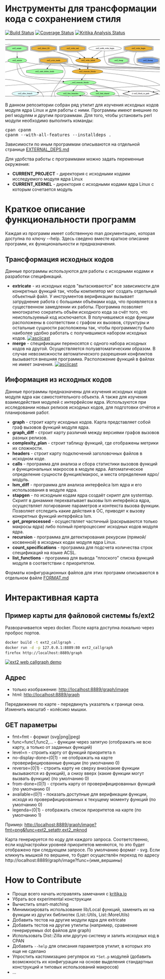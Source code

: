 # Инструменты для трансформации кода с сохранением стиля
[![Build Status](https://travis-ci.org/evdenis/spec-utils.svg?branch=devel)](https://travis-ci.org/evdenis/spec-utils)
[![Coverage Status](https://coveralls.io/repos/github/evdenis/spec-utils/badge.svg?branch=devel)](https://coveralls.io/github/evdenis/spec-utils?branch=devel)
[![Kritika Analysis Status](https://kritika.io/users/evdenis/repos/9148422910107407/heads/devel/status.svg)](https://kritika.io/users/evdenis/repos/9148422910107407/heads/devel/)

---
![ext2 callgraph](ext2_callgraph_banner.png)

В данном репозитории собран ряд утилит для изучения исходных кодов модуля ядра Linux и для работы с ними. Программы имеют внешние по perl модулям и другим программам. Для того, чтобы установить perl модули необходимо выполнить команды:
<pre>
cpan cpanm
cpanm --with-all-features --installdeps .
</pre>

Зависимости по иным программам описываются на отдельной странице [EXTERNAL_DEPS.md](EXTERNAL_DEPS.md)

Для удобства работы с программами можно задать переменные окружения:
* **CURRENT_PROJECT** - директория с исходными кодами исследуемого модуля ядра Linux
* **CURRENT_KERNEL**  - директория с исходными кодами ядра Linux с которым сочетается модуль

# Краткое описание функциональности программ

Каждая из программ имеет собственную man документацию, которая доступна по ключу --help. Здесь сведено вместе краткое описание программ, их функциональности и предназначения.

## Трансформация исходных кодов

Данные программы используются для работы с исходными кодами и разработки спецификаций.

* **extricate** - из исходных кодов "вытаскиваются" все зависимости для конкретных функций так, чтобы компилятор мог создать отдельный объектный файл. У инструментов верификации вызывает затруднение работа с большими объёмами кода, что проявляется в существенном замедлении их работы. Программа позволяет многократно сократить объём исходного кода за счёт того, что неиспользуемый код исключается. В получившемся коде функции расположены в соответствии с графом их вызовов, структуры и остальные сущности расположены так, чтобы программисту было наиболее удобно работать с получившимся набором исходных кодов.
[![asciicast](https://asciinema.org/a/186080.png)](https://asciinema.org/a/186080)
* **merge** - спецификации переносятся с одного набора исходных кодов на другой. Осуществляется полуавтоматическим образом. В случае невозможности автоматического разрешения конфликтов вызывается внешняя программа. Расположение функций в файлах не имеет значения.
[![asciicast](https://asciinema.org/a/186083.png)](https://asciinema.org/a/186083)

## Информация из исходных кодов

Данные программы предназначены для изучения исходных кодов модуля ядра как самостоятельного объекта. А также для изучения взаимодействия модулей с интерфейсом ядра. Используются при исследовании новых релизов исходных кодов, для подготовки отчётов и планирования работ.

* **graph** - строит карту исходных кодов. Карта представляет собой граф вызовов функций модуля ядра.
* **graph_diff** - строит карту различий между версиями графов вызовов разных релизов.
* **complexity_plan** - строит таблицу функций, где отображены метрики их сложности.
* **headers** - строит карту подключений заголовочных файлов в исходном коде.
* **calls** - программа для анализа и сбора статистики вызовов функций и функциональных макросов в модуле ядра. Автоматическое определение сущности функция/макрос, и места определения ядро/модуль.
* **lsm_diff** - программа для анализа интерфейса lsm ядра и его использования в модуле ядра.
* **stapgen** - по исходным кодам ядра создаёт скрипт для systemtap. Скрипт в динамике перехватывает вызовы lsm интерфейса ядра, осуществляет логирование параметров и контекста вызова функции. Позволяет отследить какие действия в ОС, приводят к вызову конкретных функций интерфейса lsm.
* **get_preprocessed** - осуществляет частичный (раскрываются только макросы ядра) либо полный препроцессинг исходных кодов модуля ядра.
* **recursion** - программа для детектирования рекурсии (прямой/косвенной) в исходных кодах модуля ядра Linux.
* **count_specifications** - программа для подсчета количества строк спецификаций на языке ACSL.
* **list_functions** - программа для вывода "плоского" списка функций модуля в соответствии с приоритетом.

Форматы конфигурационных файлов для этих программ описываются в отдельном файле [FORMAT.md](FORMAT.md)

# Интерактивная карта

## Пример карты для файловой системы fs/ext2

Разворачивается через docker. После карта доступна локально через проброс портов.
```bash
docker build -t ext2_callgraph .
docker run -d -p 127.0.0.1:8889:80 ext2_callgraph
firefox http://localhost:8889/graph
```

[![ext2 web callgraph demo](https://img.youtube.com/vi/AuUsaleib9M/0.jpg)](https://www.youtube.com/watch?v=AuUsaleib9M)

## Адрес

* только изображение: [http://localhost:8889/graph/image](http://localhost:8889/graph/image)
* html: [http://localhost:8889/graph](http://localhost:8889/graph)

Передвижение по карте - передвинуть указатель к границе окна. Изменить масштаб - колёсико мышки.

## GET параметры

* fmt=fmt - формат (svg|png|jpeg)
* func=func1,func2,... - функции через запятую (отображать не всю карту, а только от заданных функций)
* level=n - строить карту от функций приоритета n
* no-display-done=(0|1) - не отображать на карте проверифицированные функции (по умолчанию 0)
* reverse=(0|1) - строить карту не сверху вниз(какие функции вызываются из функций), а снизу вверх (какие функции могут вызвать функции) (по умолчанию 0)
* from-done=(0|1) - строить карту от проверифицированных функций (по умолчанию 0)
* available=(0|1) - показать доступные для верификации функции, исходя из проверифицированных к текущему моменту функций (по умолчанию 0)
* legenda=(0|1) - отображать список приоритетов на карте (по умолчанию 1)

Пример: [http://localhost:8889/graph/image?fmt=png&func=ext2_setattr,ext2_mknod](http://localhost:8889/graph/image?fmt=png&func=ext2_setattr,ext2_mknod)

Карта генерируется по коду для каждого запроса. Соответственно, если код/настройки уровней приоритетов меняются, то это будет отображено при следующем запросе. По умолчанию формат - svg. Если кликнуть мышкой по вершине, то будет осуществлён переход по адресу http://localhost:8889/graph/image?func={имя_вершины}

# How to Contribute

* Проще всего начать исправлять замечания с [kritika.io](https://kritika.io/users/evdenis/repos/9148422910107407/)
* Убрать все experimental конструкции
* Вычистить smart-matching
* Минимизировать использование lib/Local функций, заменить их на функции из других библиотек (List::Utils, List::MoreUtils)
* Добавить тестов на другие модули ядра для extricate
* Добавить тестов на другие утилиты (например, сравнение генерируемых dot файлов для graph)
* Использовать Dist::Zilla или другую систему и залить исходных код в CPAN
* Добавить ```--help``` для описания параметров утилит, в которых это еще не сделано
* Упростить кастомизацию регулярок из ```*Set.p``` модулей (добавить возможность их конфигурации на основе выделения стандартных конструкций и типовых использований макросов)
* ...
